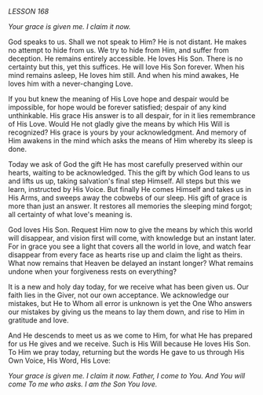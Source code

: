 *LESSON 168*

*Your grace is given me. I claim it now.*

God speaks to us. Shall we not speak to Him? He is not distant. He makes no attempt to hide from us. We try to hide from Him, and suffer from deception. He remains entirely accessible. He loves His Son. There is no certainty but this, yet this suffices. He will love His Son forever. When his mind remains asleep, He loves him still. And when his mind awakes, He loves him with a never-changing Love.

If you but knew the meaning of His Love hope and despair would be impossible, for hope would be forever satisfied; despair of any kind unthinkable. His grace His answer is to all despair, for in it lies remembrance of His Love. Would He not gladly give the means by which His Will is recognized? His grace is yours by your acknowledgment. And memory of Him awakens in the mind which asks the means of Him whereby its sleep is done.

Today we ask of God the gift He has most carefully preserved within our hearts, waiting to be acknowledged. This the gift by which God leans to us and lifts us up, taking salvation's final step Himself. All steps but this we learn, instructed by His Voice. But finally He comes Himself and takes us in His Arms, and sweeps away the cobwebs of our sleep. His gift of grace is more than just an answer. It restores all memories the sleeping mind forgot; all certainty of what love's meaning is.

God loves His Son. Request Him now to give the means by which this world will disappear, and vision first will come, with knowledge but an instant later. For in grace you see a light that covers all the world in love, and watch fear disappear from every face as hearts rise up and claim the light as theirs. What now remains that Heaven be delayed an instant longer? What remains undone when your forgiveness rests on everything?

It is a new and holy day today, for we receive what has been given us. Our faith lies in the Giver, not our own acceptance. We acknowledge our mistakes, but He to Whom all error is unknown is yet the One Who answers our mistakes by giving us the means to lay them down, and rise to Him in gratitude and love.

And He descends to meet us as we come to Him, for what He has prepared for us He gives and we receive. Such is His Will because He loves His Son. To Him we pray today, returning but the words He gave to us through His Own Voice, His Word, His Love:

_Your grace is given me. I claim it now._
_Father, I come to You. And You will come_
_To me who asks. I am the Son You love._